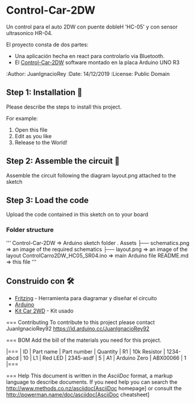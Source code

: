 # Control-Car-2DW
Un control para el auto 2DW con puente dobleH 'HC-05' y con sensor ultrasonico HR-04. 

El proyecto consta de dos partes:
- Una aplicación hecha en react para controlarlo via Bluetooth. 
- El [Control-Car-2DW](#) software montado en la placa Arduino UNO R3

:Author: JuanIgnacioRey
:Date: 14/12/2019
:License: Public Domain

## Step 1: Installation 🚀

Please describe the steps to install this project.

For example:

1. Open this file
2. Edit as you like
3. Release to the World!

## Step 2: Assemble the circuit 🔧

Assemble the circuit following the diagram layout.png attached to the sketch

## Step 3: Load the code

Upload the code contained in this sketch on to your board

### Folder structure
'''
Control-Car-2DW                => Arduino sketch folder
 .
 Assets
  ├── schematics.png                      => an image of the required schematics
  ├── layout.png                          => an image of the layout
 ControlCarro2DW_HC05_SR04.ino            => main Arduino file
 README.md                                => this file
'''

## Construido con 🛠️

* [Fritzing](https://fritzing.org/) - Herramienta para diagramar y diseñar el circuito
* [Arduino](https://store.arduino.cc/usa/arduino-uno-rev3)
* [Kit Car 2WD](https://candy-ho.com/producto/kit-para-armar-auto-inteligente-2wd-arduino-starter-kit-dvd/) - Kit usado

=== Contributing
To contribute to this project please contact JuanIgnacioRey92 https://id.arduino.cc/JuanIgnacioRey92

=== BOM
Add the bill of the materials you need for this project.

|===
| ID | Part name      | Part number | Quantity
| R1 | 10k Resistor   | 1234-abcd   | 10
| L1 | Red LED        | 2345-asdf   | 5
| A1 | Arduino Zero   | ABX00066    | 1
|===


=== Help
This document is written in the _AsciiDoc_ format, a markup language to describe documents.
If you need help you can search the http://www.methods.co.nz/asciidoc[AsciiDoc homepage]
or consult the http://powerman.name/doc/asciidoc[AsciiDoc cheatsheet]
